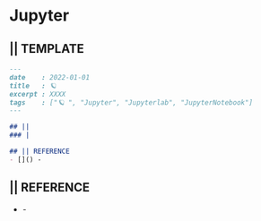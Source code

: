 # Jupyter
## || TEMPLATE
```markdown
---
date    : 2022-01-01
title   : 🪐 
excerpt : XXXX
tags    : ["🪐 ", "Jupyter", "Jupyterlab", "JupyterNotebook"]
---

## || 
### |

## || REFERENCE
- []() -
```


## || REFERENCE
- []() - 
